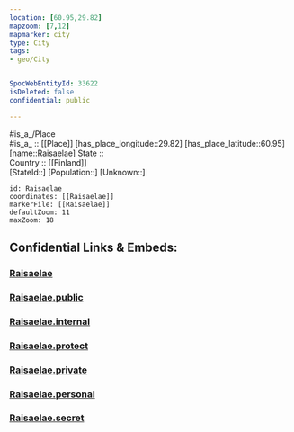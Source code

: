 ```yaml
---
location: [60.95,29.82] 
mapzoom: [7,12] 
mapmarker: city 
type: City
tags:
- geo/City


SpocWebEntityId: 33622
isDeleted: false
confidential: public

---
```

#is_a_/Place  
#is_a_ :: [[Place]] 
[has_place_longitude::29.82] 
[has_place_latitude::60.95] 
[name::Raisaelae] 
State ::  
Country :: [[Finland]]  
[StateId::] 
[Population::] 
[Unknown::] 


```leaflet
id: Raisaelae
coordinates: [[Raisaelae]] 
markerFile: [[Raisaelae]] 
defaultZoom: 11 
maxZoom: 18
```


## Confidential Links & Embeds: 

### [Raisaelae](/_Standards/Earth/Continent/Europe/Europe~East/Russia/Russia~NorthWest/Leningrad_Oblast/City/Raisaelae.md) 

### [Raisaelae.public](/_public/Earth/Continent/Europe/Europe~East/Russia/Russia~NorthWest/Leningrad_Oblast/City/Raisaelae.public.md) 

### [Raisaelae.internal](/_internal/Earth/Continent/Europe/Europe~East/Russia/Russia~NorthWest/Leningrad_Oblast/City/Raisaelae.internal.md) 

### [Raisaelae.protect](/_protect/Earth/Continent/Europe/Europe~East/Russia/Russia~NorthWest/Leningrad_Oblast/City/Raisaelae.protect.md) 

### [Raisaelae.private](/_private/Earth/Continent/Europe/Europe~East/Russia/Russia~NorthWest/Leningrad_Oblast/City/Raisaelae.private.md) 

### [Raisaelae.personal](/_personal/Earth/Continent/Europe/Europe~East/Russia/Russia~NorthWest/Leningrad_Oblast/City/Raisaelae.personal.md) 

### [Raisaelae.secret](/_secret/Earth/Continent/Europe/Europe~East/Russia/Russia~NorthWest/Leningrad_Oblast/City/Raisaelae.secret.md)

